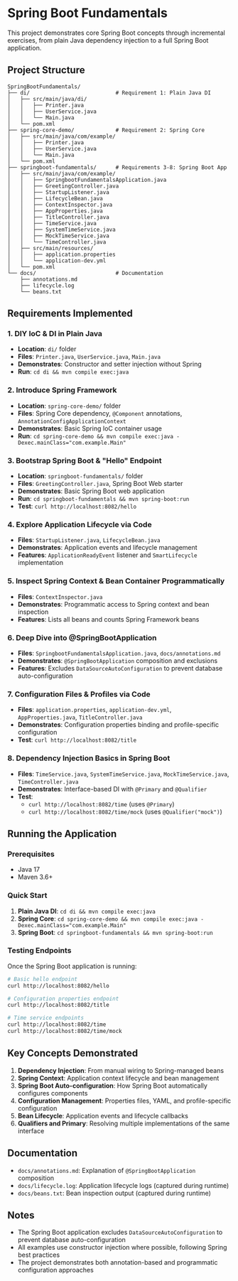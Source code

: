 # Spring Boot Fundamentals

This project demonstrates core Spring Boot concepts through incremental exercises, from plain Java dependency injection to a full Spring Boot application.

## Project Structure

```
SpringBootFundamentals/
├── di/                           # Requirement 1: Plain Java DI
│   ├── src/main/java/di/
│   │   ├── Printer.java
│   │   ├── UserService.java
│   │   └── Main.java
│   └── pom.xml
├── spring-core-demo/             # Requirement 2: Spring Core
│   ├── src/main/java/com/example/
│   │   ├── Printer.java
│   │   ├── UserService.java
│   │   └── Main.java
│   └── pom.xml
├── springboot-fundamentals/      # Requirements 3-8: Spring Boot App
│   ├── src/main/java/com/example/
│   │   ├── SpringbootFundamentalsApplication.java
│   │   ├── GreetingController.java
│   │   ├── StartupListener.java
│   │   ├── LifecycleBean.java
│   │   ├── ContextInspector.java
│   │   ├── AppProperties.java
│   │   ├── TitleController.java
│   │   ├── TimeService.java
│   │   ├── SystemTimeService.java
│   │   ├── MockTimeService.java
│   │   └── TimeController.java
│   ├── src/main/resources/
│   │   ├── application.properties
│   │   └── application-dev.yml
│   └── pom.xml
└── docs/                         # Documentation
    ├── annotations.md
    ├── lifecycle.log
    └── beans.txt
```

## Requirements Implemented

### 1. DIY IoC & DI in Plain Java

- **Location**: `di/` folder
- **Files**: `Printer.java`, `UserService.java`, `Main.java`
- **Demonstrates**: Constructor and setter injection without Spring
- **Run**: `cd di && mvn compile exec:java`

### 2. Introduce Spring Framework

- **Location**: `spring-core-demo/` folder
- **Files**: Spring Core dependency, `@Component` annotations, `AnnotationConfigApplicationContext`
- **Demonstrates**: Basic Spring IoC container usage
- **Run**: `cd spring-core-demo && mvn compile exec:java -Dexec.mainClass="com.example.Main"`

### 3. Bootstrap Spring Boot & "Hello" Endpoint

- **Location**: `springboot-fundamentals/` folder
- **Files**: `GreetingController.java`, Spring Boot Web starter
- **Demonstrates**: Basic Spring Boot web application
- **Run**: `cd springboot-fundamentals && mvn spring-boot:run`
- **Test**: `curl http://localhost:8082/hello`

### 4. Explore Application Lifecycle via Code

- **Files**: `StartupListener.java`, `LifecycleBean.java`
- **Demonstrates**: Application events and lifecycle management
- **Features**: `ApplicationReadyEvent` listener and `SmartLifecycle` implementation

### 5. Inspect Spring Context & Bean Container Programmatically

- **Files**: `ContextInspector.java`
- **Demonstrates**: Programmatic access to Spring context and bean inspection
- **Features**: Lists all beans and counts Spring Framework beans

### 6. Deep Dive into @SpringBootApplication

- **Files**: `SpringbootFundamentalsApplication.java`, `docs/annotations.md`
- **Demonstrates**: `@SpringBootApplication` composition and exclusions
- **Features**: Excludes `DataSourceAutoConfiguration` to prevent database auto-configuration

### 7. Configuration Files & Profiles via Code

- **Files**: `application.properties`, `application-dev.yml`, `AppProperties.java`, `TitleController.java`
- **Demonstrates**: Configuration properties binding and profile-specific configuration
- **Test**: `curl http://localhost:8082/title`

### 8. Dependency Injection Basics in Spring Boot

- **Files**: `TimeService.java`, `SystemTimeService.java`, `MockTimeService.java`, `TimeController.java`
- **Demonstrates**: Interface-based DI with `@Primary` and `@Qualifier`
- **Test**:
  - `curl http://localhost:8082/time` (uses `@Primary`)
  - `curl http://localhost:8082/time/mock` (uses `@Qualifier("mock")`)

## Running the Application

### Prerequisites

- Java 17
- Maven 3.6+

### Quick Start

1. **Plain Java DI**: `cd di && mvn compile exec:java`
2. **Spring Core**: `cd spring-core-demo && mvn compile exec:java -Dexec.mainClass="com.example.Main"`
3. **Spring Boot**: `cd springboot-fundamentals && mvn spring-boot:run`

### Testing Endpoints

Once the Spring Boot application is running:

```bash
# Basic hello endpoint
curl http://localhost:8082/hello

# Configuration properties endpoint
curl http://localhost:8082/title

# Time service endpoints
curl http://localhost:8082/time
curl http://localhost:8082/time/mock
```

## Key Concepts Demonstrated

1. **Dependency Injection**: From manual wiring to Spring-managed beans
2. **Spring Context**: Application context lifecycle and bean management
3. **Spring Boot Auto-configuration**: How Spring Boot automatically configures components
4. **Configuration Management**: Properties files, YAML, and profile-specific configuration
5. **Bean Lifecycle**: Application events and lifecycle callbacks
6. **Qualifiers and Primary**: Resolving multiple implementations of the same interface

## Documentation

- `docs/annotations.md`: Explanation of `@SpringBootApplication` composition
- `docs/lifecycle.log`: Application lifecycle logs (captured during runtime)
- `docs/beans.txt`: Bean inspection output (captured during runtime)

## Notes

- The Spring Boot application excludes `DataSourceAutoConfiguration` to prevent database auto-configuration
- All examples use constructor injection where possible, following Spring best practices
- The project demonstrates both annotation-based and programmatic configuration approaches
